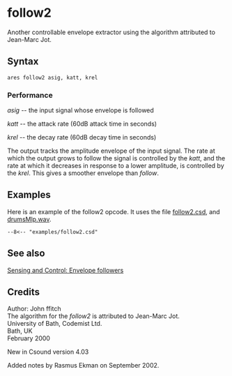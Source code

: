 <!--
id:follow2
category:Instrument Control:Sensing and Control
-->
# follow2
Another controllable envelope extractor using the algorithm attributed to Jean-Marc Jot.

## Syntax
``` csound-orc
ares follow2 asig, katt, krel
```

### Performance

_asig_ -- the input signal whose envelope is followed

_katt_ -- the attack rate (60dB attack time in seconds)

_krel_ -- the decay rate (60dB decay time in seconds)

The output tracks the amplitude envelope of the input signal. The rate at which the output grows to follow the signal is controlled by the _katt_, and the rate at which it decreases in response to a lower amplitude, is controlled by the _krel_. This gives a smoother envelope than _follow_.

## Examples

Here is an example of the follow2 opcode. It uses the file [follow2.csd](../../examples/follow2.csd), and [drumsMlp.wav](../../examples/drumsMlp.wav).

``` csound-csd title="Example of the follow2 opcode." linenums="1"
--8<-- "examples/follow2.csd"
```

## See also

[Sensing and Control: Envelope followers](../../control/sensing)

## Credits

Author: John ffitch<br>
The algorithm for the _follow2_ is attributed to Jean-Marc Jot.<br>
University of Bath, Codemist Ltd.<br>
Bath, UK<br>
February 2000<br>

New in Csound version 4.03

Added notes by Rasmus Ekman on September 2002.

